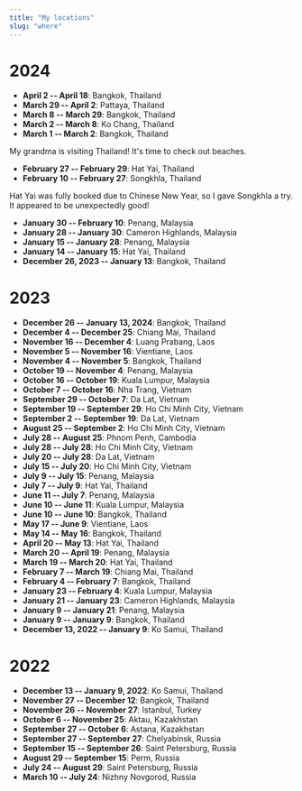 ```yaml
---
title: "My locations"
slug: "where"
---
```


# 2024

* **April 2 -- April 18**: Bangkok, Thailand
* **March 29 -- April 2**: Pattaya, Thailand
* **March 8 -- March 29**: Bangkok, Thailand
* **March 2 -- March 8**: Ko Chang, Thailand
* **March 1 -- March 2**: Bangkok, Thailand

My grandma is visiting Thailand! It's time to check out beaches.

* **February 27 -- February 29**: Hat Yai, Thailand
* **February 10 -- February 27**: Songkhla, Thailand

Hat Yai was fully booked due to Chinese New Year, so I gave Songkhla a try. It appeared to
be unexpectedly good!

* **January 30 -- February 10**: Penang, Malaysia
* **January 28 -- January 30**: Cameron Highlands, Malaysia
* **January 15 -- January 28**: Penang, Malaysia
* **January 14 -- January 15**: Hat Yai, Thailand
* **December 26, 2023 -- January 13**: Bangkok, Thailand

# 2023

* **December 26 -- January 13, 2024**: Bangkok, Thailand
* **December 4 -- December 25**: Chiang Mai, Thailand
* **November 16 -- December 4**: Luang Prabang, Laos
* **November 5 -- November 16**: Vientiane, Laos
* **November 4 -- November 5**: Bangkok, Thailand
* **October 19 -- November 4**: Penang, Malaysia
* **October 16 -- October 19**: Kuala Lumpur, Malaysia
* **October 7 -- October 16**: Nha Trang, Vietnam
* **September 29 -- October 7**: Da Lat, Vietnam
* **September 19 -- September 29**: Ho Chi Minh City, Vietnam
* **September 2 -- September 19**: Da Lat, Vietnam
* **August 25 -- September 2**: Ho Chi Minh City, Vietnam
* **July 28 -- August  25**: Phnom Penh, Cambodia
* **July 28 -- July 28**: Ho Chi Minh City, Vietnam
* **July 20 -- July 28**: Da Lat, Vietnam
* **July 15 -- July 20**: Ho Chi Minh City, Vietnam
* **July  9 -- July 15**: Penang, Malaysia
* **July  7 -- July  9**: Hat Yai, Thailand
* **June 11 -- July  7**: Penang, Malaysia
* **June 10 -- June 11**: Kuala Lumpur, Malaysia
* **June 10 -- June 10**: Bangkok, Thailand
* **May 17 -- June  9**: Vientiane, Laos
* **May 14 -- May 16**: Bangkok, Thailand
* **April 20 -- May 13**: Hat Yai, Thailand
* **March 20 -- April 19**: Penang, Malaysia
* **March 19 -- March 20**: Hat Yai, Thailand
* **February  7 -- March 19**: Chiang Mai, Thailand
* **February  4 -- February  7**: Bangkok, Thailand
* **January 23 -- February  4**: Kuala Lumpur, Malaysia
* **January 21 -- January 23**: Cameron Highlands, Malaysia
* **January  9 -- January 21**: Penang, Malaysia
* **January  9 -- January  9**: Bangkok, Thailand
* **December 13, 2022 -- January  9**: Ko Samui, Thailand

# 2022

* **December 13 -- January  9, 2022**: Ko Samui, Thailand
* **November 27 -- December 12**: Bangkok, Thailand
* **November 26 -- November 27**: Istanbul, Turkey
* **October  6 -- November 25**: Aktau, Kazakhstan
* **September 27 -- October  6**: Astana, Kazakhstan
* **September 27 -- September 27**: Chelyabinsk, Russia
* **September 15 -- September 26**: Saint Petersburg, Russia
* **August 29 -- September 15**: Perm, Russia
* **July 24 -- August 29**: Saint Petersburg, Russia
* **March 10 -- July 24**: Nizhny Novgorod, Russia

